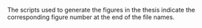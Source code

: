 The scripts used to generate the figures in the thesis indicate the corresponding figure number at the end of the file names.
